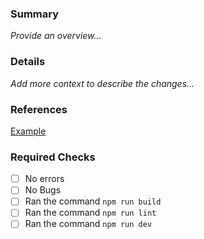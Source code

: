 ### Summary

_Provide an overview..._

### Details

_Add more context to describe the changes..._

### References

[Example](www.google.com)

### Required Checks

- [ ] No errors
- [ ] No Bugs
- [ ] Ran the command `npm run build`
- [ ] Ran the command `npm run lint`
- [ ] Ran the command `npm run dev`
